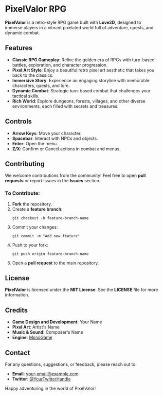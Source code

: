 # PixelValor RPG

**PixelValor** is a retro-style RPG game built with **Love2D**, designed to immerse players in a vibrant pixelated world full of adventure, quests, and dynamic combat.

## Features

- **Classic RPG Gameplay**: Relive the golden era of RPGs with turn-based battles, exploration, and character progression.
- **Pixel Art Style**: Enjoy a beautiful retro pixel art aesthetic that takes you back to the classics.
- **Immersive Story**: Experience an engaging storyline with memorable characters, quests, and lore.
- **Dynamic Combat**: Strategic turn-based combat that challenges your tactical skills.
- **Rich World**: Explore dungeons, forests, villages, and other diverse environments, each filled with secrets and treasures.

## Controls

- **Arrow Keys**: Move your character.
- **Spacebar**: Interact with NPCs and objects.
- **Enter**: Open the menu.
- **Z/X**: Confirm or Cancel actions in combat and menus.

## Contributing

We welcome contributions from the community! Feel free to open **pull requests** or report issues in the **Issues** section.

### To Contribute:
1. **Fork** the repository.
2. Create a **feature branch**:
   ```
   git checkout -b feature-branch-name
   ```
3. Commit your changes:
   ```
   git commit -m "Add new feature"
   ```
4. Push to your fork:
   ```
   git push origin feature-branch-name
   ```
5. Open a **pull request** to the main repository.

## License

**PixelValor** is licensed under the **MIT License**. See the **LICENSE** file for more information.

## Credits

- **Game Design and Development**: Your Name
- **Pixel Art**: Artist's Name
- **Music & Sound**: Composer's Name
- **Engine**: [MonoGame](https://www.monogame.net/)

## Contact

For any questions, suggestions, or feedback, please reach out to:
- **Email**: your-email@example.com
- **Twitter**: [@YourTwitterHandle](https://twitter.com/YourTwitterHandle)

Happy adventuring in the world of PixelValor!

